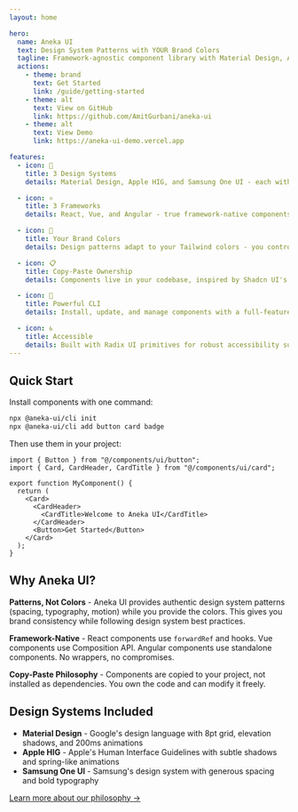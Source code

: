 ```yaml
---
layout: home

hero:
  name: Aneka UI
  text: Design System Patterns with YOUR Brand Colors
  tagline: Framework-agnostic component library with Material Design, Apple HIG, and Samsung One UI patterns
  actions:
    - theme: brand
      text: Get Started
      link: /guide/getting-started
    - theme: alt
      text: View on GitHub
      link: https://github.com/AmitGurbani/aneka-ui
    - theme: alt
      text: View Demo
      link: https://aneka-ui-demo.vercel.app

features:
  - icon: 🎨
    title: 3 Design Systems
    details: Material Design, Apple HIG, and Samsung One UI - each with authentic patterns and motion

  - icon: ⚛️
    title: 3 Frameworks
    details: React, Vue, and Angular - true framework-native components, not wrappers

  - icon: 🎯
    title: Your Brand Colors
    details: Design patterns adapt to your Tailwind colors - you control the palette

  - icon: 📋
    title: Copy-Paste Ownership
    details: Components live in your codebase, inspired by Shadcn UI's approach

  - icon: 🔧
    title: Powerful CLI
    details: Install, update, and manage components with a full-featured CLI tool

  - icon: ♿
    title: Accessible
    details: Built with Radix UI primitives for robust accessibility support
---
```


## Quick Start

Install components with one command:

```bash
npx @aneka-ui/cli init
npx @aneka-ui/cli add button card badge
```

Then use them in your project:

```tsx
import { Button } from "@/components/ui/button";
import { Card, CardHeader, CardTitle } from "@/components/ui/card";

export function MyComponent() {
  return (
    <Card>
      <CardHeader>
        <CardTitle>Welcome to Aneka UI</CardTitle>
      </CardHeader>
      <Button>Get Started</Button>
    </Card>
  );
}
```

## Why Aneka UI?

**Patterns, Not Colors** - Aneka UI provides authentic design system patterns (spacing, typography, motion) while you provide the colors. This gives you brand consistency while following design system best practices.

**Framework-Native** - React components use `forwardRef` and hooks. Vue components use Composition API. Angular components use standalone components. No wrappers, no compromises.

**Copy-Paste Philosophy** - Components are copied to your project, not installed as dependencies. You own the code and can modify it freely.

## Design Systems Included

- **Material Design** - Google's design language with 8pt grid, elevation shadows, and 200ms animations
- **Apple HIG** - Apple's Human Interface Guidelines with subtle shadows and spring-like animations
- **Samsung One UI** - Samsung's design system with generous spacing and bold typography

[Learn more about our philosophy →](/guide/philosophy)
